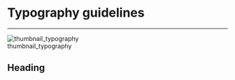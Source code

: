 
# Typography guidelines

---

  
![thumbnail_typography](https://studio-assets.supernova.io/design-systems/27883/d4634c4c-08fb-4452-b6d6-756cf631b1ec.png)  
thumbnail_typography  


## Heading